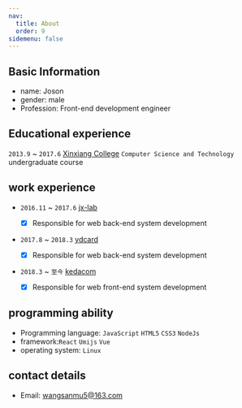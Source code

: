 ```yaml
---
nav:
  title: About
  order: 9
sidemenu: false
---
```


## Basic Information

- name: Joson
- gender: male
- Profession: Front-end development engineer

## Educational experience

`2013.9` ~ `2017.6` [Xinxiang College](https://www.xxu.edu.cn/) `Computer Science and Technology` undergraduate course

## work experience

- `2016.11` ~ `2017.6` [jx-lab](https://www.jx-lab.com/)

  - [x] Responsible for web back-end system development

- `2017.8` ~ `2018.3` [ydcard](http://www.ydcard.com/)

  - [x] Responsible for web back-end system development

- `2018.3` ~ `至今` [kedacom](https://www.kedacom.com/cn)
  - [x] Responsible for web front-end system development

## programming ability

- Programming language: `JavaScript` `HTML5` `CSS3` `NodeJs`
- framework:`React` `Umijs` `Vue`
- operating system: `Linux`

## contact details

- Email: wangsanmu5@163.com
